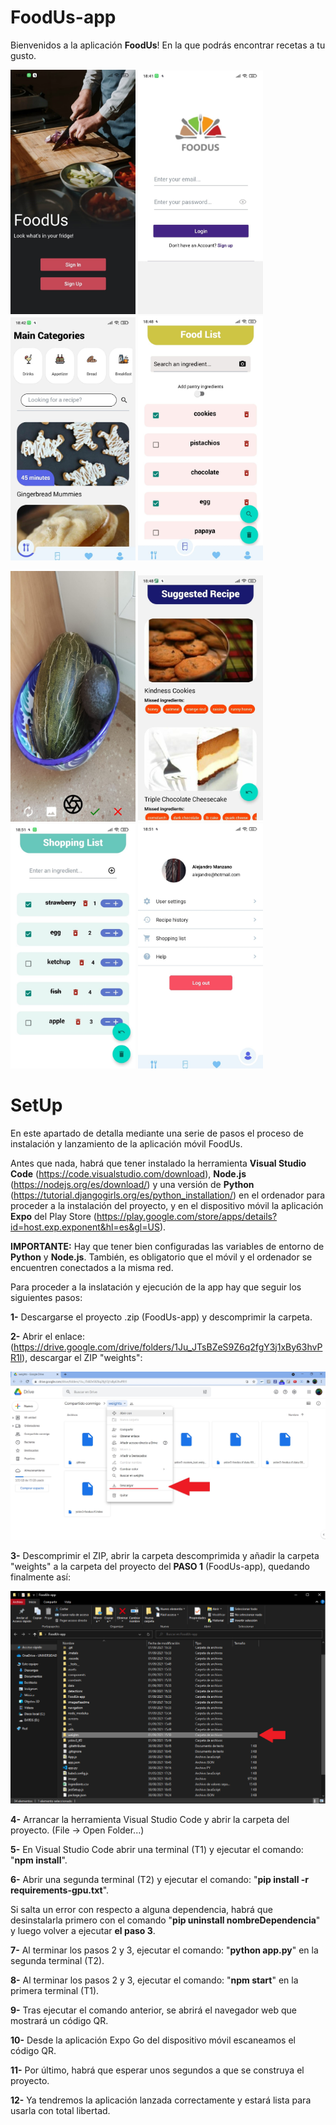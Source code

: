 # FoodUs-app

Bienvenidos a la aplicación **FoodUs**! En la que podrás encontrar recetas a tu gusto.

<img src="https://github.com/alemandor1/FoodUs-app/blob/master/imagesReadme/home.jpeg" width="200"> <img src="https://github.com/alemandor1/FoodUs-app/blob/master/imagesReadme/login.jpeg" width="200"> <img src="https://github.com/alemandor1/FoodUs-app/blob/master/imagesReadme/main.jpeg" width="200"> <img src="https://github.com/alemandor1/FoodUs-app/blob/master/imagesReadme/foodlist.jpeg" width="200">

<img src="https://github.com/alemandor1/FoodUs-app/blob/master/imagesReadme/camara.jpeg" width="200"> <img src="https://github.com/alemandor1/FoodUs-app/blob/master/imagesReadme/suggested.jpeg" width="200"> <img src="https://github.com/alemandor1/FoodUs-app/blob/master/imagesReadme/shopping.jpeg" width="200"> <img src="https://github.com/alemandor1/FoodUs-app/blob/master/imagesReadme/profile.jpeg" width="200">

# SetUp

En este apartado de detalla mediante una serie de pasos el proceso de instalación y lanzamiento de la aplicación móvil FoodUs.

Antes que nada, habrá que tener instalado la herramienta **Visual Studio Code** (https://code.visualstudio.com/download), **Node.js** (https://nodejs.org/es/download/) y una versión de **Python** (https://tutorial.djangogirls.org/es/python_installation/) en el ordenador para proceder a la instalación del proyecto,
y en el dispositivo móvil la aplicación **Expo** del Play Store (https://play.google.com/store/apps/details?id=host.exp.exponent&hl=es&gl=US).

**IMPORTANTE:** Hay que tener bien configuradas las variables de entorno de **Python** y **Node.js**. También, es obligatorio que el móvil y el ordenador se encuentren conectados a la misma red.


Para proceder a la inslatación y ejecución de la app hay que seguir los siguientes pasos:

  **1-** Descargarse el proyecto .zip (FoodUs-app) y descomprimir la carpeta.
  
  **2-** Abrir el enlace: (https://drive.google.com/drive/folders/1Ju_JTsBZeS9Z6q2fgY3j1xBy63hvPR1l), descargar el ZIP "weights":
  
  <img src="https://github.com/alemandor1/FoodUs-app/blob/master/imagesReadme/descarga.jpg" width="600">
   
  **3-** Descomprimir el ZIP, abrir la carpeta descomprimida y añadir la carpeta "weights" a la carpeta del proyecto del **PASO 1** (FoodUs-app), quedando finalmente así:
  
  <img src="https://github.com/alemandor1/FoodUs-app/blob/master/imagesReadme/carpetaWeights.png" width="600">
  
  **4-** Arrancar la herramienta Visual Studio Code y abrir la carpeta del proyecto. (File -> Open Folder...)  

  **5-** En Visual Studio Code abrir una terminal (T1) y ejecutar el comando: "**npm install**".

  **6-** Abrir una segunda terminal (T2) y ejecutar el comando: "**pip install -r requirements-gpu.txt**".
   
   Si salta un error con respecto a alguna dependencia, habrá que desinstalarla primero con el comando "**pip uninstall nombreDependencia**" y luego volver a ejecutar **el paso 3**. 
  
  **7-** Al terminar los pasos 2 y 3, ejecutar el comando: "**python app.py**" en la segunda terminal (T2).

  **8-** Al terminar los pasos 2 y 3, ejecutar el comando: "**npm start**" en la primera terminal (T1).

  **9-** Tras ejecutar el comando anterior, se abrirá el navegador web que mostrará un código QR.

  **10-** Desde la aplicación Expo Go del dispositivo móvil escaneamos el código QR.

  **11-** Por último, habrá que esperar unos segundos a que se construya el proyecto.

  **12-** Ya tendremos la aplicación lanzada correctamente y estará lista para usarla con total libertad.
